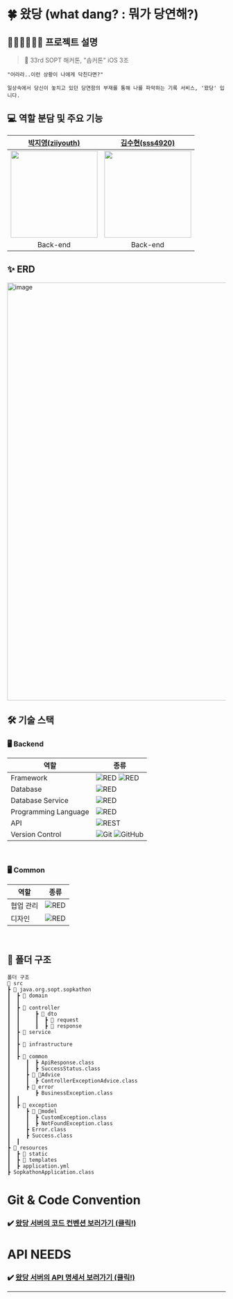 # 🍀 왔당 (what dang? : 뭐가 당연해?)


## 🙆🏻‍♀️🙅🏻‍♂️ 프로젝트 설명 
> 🌟 33rd SOPT 해커톤, "솝커톤" iOS 3조
~~~
"어라라..이런 상황이 나에게 닥친다면?"

일상속에서 당신이 놓치고 있던 당연함의 부재를 통해 나를 파악하는 기록 서비스, '왔당' 입니다.
~~~

## 💻 역할 분담 및 주요 기능
| [박지영(ziiyouth)](https://github.com/ziiyouth) | [김수현(sss4920)](https://github.com/sss4920) |
| :--------: | :--------: |
| <img src="https://github.com/ziiyouth.png" width="200px"/> | <img src="https://github.com/sss4920.png" width="200px"/> |
| Back-end | Back-end |



## ✨ ERD
<img width="961" alt="image" src="https://github.com/33th-SOPKATHON-TEAM-APP3/Server/assets/101448999/d1f2a4cd-dfcd-4e90-9173-16b2384b2f25">



<br />


## 🛠 기술 스택


### 🖥 Backend

|역할|종류|
|-|-|
|Framework|<img alt="RED" src ="https://img.shields.io/badge/SPRING-6DB33F.svg?&style=for-the-badge&logo=Spring&logoColor=white"/> <img alt="RED" src ="https://img.shields.io/badge/SPRING Boot-6DB33F.svg?&style=for-the-badge&logo=SpringBoot&logoColor=white"/>|
|Database|<img alt="RED" src ="https://img.shields.io/badge/Mysql-003545.svg?&style=for-the-badge&logo=Mysql&logoColor=white"/>|
|Database Service|<img alt="RED" src ="https://img.shields.io/badge/Amazon Rds-527FFF.svg?&style=for-the-badge&logo=AmazonRds&logoColor=white"/>|
|Programming Language|<img alt="RED" src ="https://img.shields.io/badge/JAVA-004027.svg?&style=for-the-badge&logo=Jameson&logoColor=white"/>|
|API|![REST](https://img.shields.io/badge/Rest-4B3263?style=for-the-badge&logo=rest&logoColor=white)                                     
|Version Control|![Git](https://img.shields.io/badge/git-%23F05033.svg?style=for-the-badge&logo=git&logoColor=white) ![GitHub](https://img.shields.io/badge/github-%23121011.svg?style=for-the-badge&logo=github&logoColor=white) |
<br />


### 🖥 Common
|역할|종류|
|-|-|
|협업 관리|<img alt="RED" src ="https://img.shields.io/badge/Notion-000000.svg?&style=for-the-badge&logo=Notion&logoColor=white"/> |
|디자인|<img alt="RED" src ="https://img.shields.io/badge/Figma-F24E1E.svg?&style=for-the-badge&logo=Figma&logoColor=white"/>|

<br />


## 📂 폴더 구조
```
폴더 구조
📂 src
┣ 📂 java.org.sopt.sopkathon
┃  ┣ 📂 domain
┃  ┃
┃  ┣ 📂 controller
┃  ┃     ┣ 📂 dto
┃  ┃     ┃  ┣ 📂 request
┃  ┃     ┃  ┣ 📂 response
┃  ┣ 📂 service
┃  ┃
┃  ┣ 📂 infrastructure
┃  ┃
┃  ┣ 📂 common
┃     ┃  ┣ ApiResponse.class
┃     ┃  ┣ SuccessStatus.class
┃     ┣ 📂 Advice
┃     ┃  ┣ ControllerExceptionAdvice.class
┃     ┣ 📂 error
┃        ┣ BusinessException.class
┃  ┃
┃  ┣ 📂 exception
┃     ┣ 📂 model
┃     ┃  ┣ CustomException.class
┃     ┃  ┣ NotFoundException.class
┃     ┣ Error.class
┃     ┣ Success.class
┃  ┃
┣ 📂 resources
┃  ┣ 📂 static
┃  ┣ 📂 templates
┃  ┣ application.yml
┣ SopkathonApplication.class

```


# Git & Code Convention
### ✔️ [ 왔당 서버의 코드 컨벤션 보러가기 (클릭!) ](https://merciful-goldenrod-955.notion.site/Git-Convention-640d833fea504eb4aec83cf9cc52be4c?pvs=4)


# API NEEDS
### ✔️ [ 왔당 서버의 API 명세서 보러가기 (클릭!) ](https://merciful-goldenrod-955.notion.site/API-1448b24b8cb94e1d9c12df0e013dd1f3?pvs=4)
---
